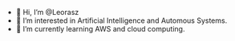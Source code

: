- 👋 Hi, I’m @Leorasz
- 👀 I’m interested in Artificial Intelligence and Automous Systems.
- 🌱 I’m currently learning AWS and cloud computing.

<!---
Leorasz/Leorasz is a ✨ special ✨ repository because its `README.md` (this file) appears on your GitHub profile.
You can click the Preview link to take a look at your changes.
--->
